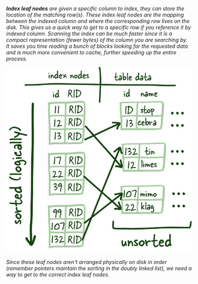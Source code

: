 ***Index leaf nodes** are given a specific column to index, they can store the location of the matching row(s).* *These index leaf nodes are the mapping between the indexed column and where the corresponding row lives on the disk. This gives us a quick way to get to a specific row if you reference it by indexed column. Scanning the index can be much faster since it is a compact representation (fewer bytes) of the column you are searching by. It saves you time reading a bunch of blocks looking for the requested data and is much more convenient to cache, further speeding up the entire process.*

![Pasted image 20230605132807](../../../../../_Attachments/Pasted%20image%2020230605132807.png)

*Since these leaf nodes aren't arranged physically on disk in order (remember pointers maintain the sorting in the doubly linked list), we need a way to get to the correct index leaf nodes.*